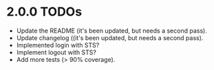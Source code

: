 # 2.0.0 TODOs

- Update the README (it's been updated, but needs a second pass).
- Update changelog ((it's been updated, but needs a second pass).
- Implemented login with STS?
- Implement logout with STS?
- Add more tests (> 90% coverage).
